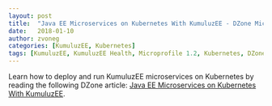 ```yaml
---
layout: post
title:  "Java EE Microservices on Kubernetes With KumuluzEE - DZone Microservices"
date:   2018-01-10
author: zvoneg
categories: [KumuluzEE, Kubernetes]
tags: [KumuluzEE, KumuluzEE Health, Microprofile 1.2, Kubernetes, DZone]
---
```


Learn how to deploy and run KumuluzEE microservices on Kubernetes by reading the following DZone article: [Java EE Microservices on Kubernetes With KumuluzEE](https://dzone.com/articles/java-ee-microservices-on-kubernetes-with-kumuluzee).